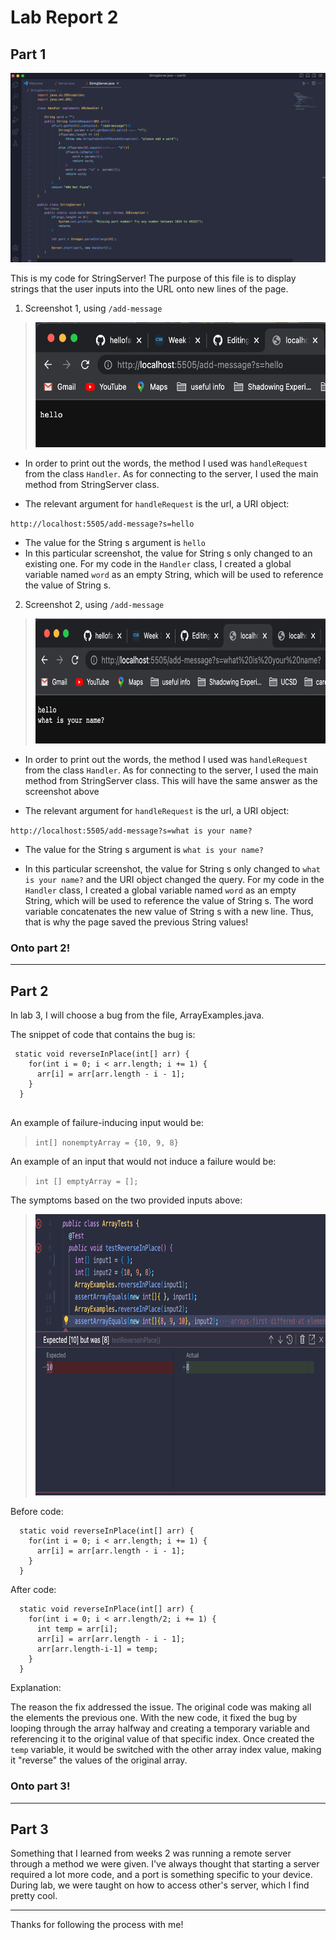 # Lab Report 2

## Part 1

![Image](imgStringServer.png) 

This is my code for StringServer! The purpose of this file is to display strings that the user inputs into the URL onto new lines of the page.

1. Screenshot 1, using `/add-message`

> <img src="LHStringServer1.png" style= "width:570px; height:200px;">

* In order to print out the words, the method I used was `handleRequest` from the class `Handler`. As for connecting to the server, I used the main method from StringServer class. 

* The relevant argument for `handleRequest` is the url, a URI object:

`http://localhost:5505/add-message?s=hello`

* The value for the String s argument is `hello` 
* In this particular screenshot, the value for String s only changed to an existing one. For my code in the `Handler` class, I created a global variable named `word` as an empty String, which will be used to reference the value of String s.

2. Screenshot 2, using `/add-message` 

> <img src="LHStringServer2.png" style= "width:700px; height:200px;">  

* In order to print out the words, the method I used was `handleRequest` from the class `Handler`. As for connecting to the server, I used the main method from StringServer class. This will have the same answer as the screenshot above

* The relevant argument for `handleRequest` is the url, a URI object:

`http://localhost:5505/add-message?s=what is your name?`

* The value for the String s argument is `what is your name?` 

* In this particular screenshot, the value for String s only changed to `what is your name?` and the URI object changed the query. For my code in the `Handler` class, I created a global variable named `word` as an empty String, which will be used to reference the value of String s. The word variable concatenates the new value of String s with a new line. Thus, that is why the page saved the previous String values!

### Onto part 2!

---

## Part 2
In lab 3, I will choose a bug from the file, ArrayExamples.java.

The snippet of code that contains the bug is: 
```
 static void reverseInPlace(int[] arr) {
    for(int i = 0; i < arr.length; i += 1) {
      arr[i] = arr[arr.length - i - 1];
    }
  }
  
 ```
An example of failure-inducing input would be:
> `int[] nonemptyArray = {10, 9, 8}`

An example of an input that would not induce a failure would be:
> `int [] emptyArray = [];`

The symptoms based on the two provided inputs above:
> <img src="failureOutputLab2.png" style= "width:700px; height:450px;">

Before code:
```
  static void reverseInPlace(int[] arr) {
    for(int i = 0; i < arr.length; i += 1) {
      arr[i] = arr[arr.length - i - 1];
    }
  }
```

After code:
```
  static void reverseInPlace(int[] arr) {
    for(int i = 0; i < arr.length/2; i += 1) {
      int temp = arr[i];
      arr[i] = arr[arr.length - i - 1];
      arr[arr.length-i-1] = temp;
    }
  }
```

Explanation:

The reason the fix addressed the issue. The original code was making all the elements the previous one. With the new code, it fixed the bug by looping through the array halfway and creating a temporary variable and referencing it to the original value of that specific index. Once created the `temp` variable, it would be switched with the other array index value, making it "reverse" the values of the original array.

### Onto part 3!
---
     
## Part 3

Something that I learned from weeks 2 was running a remote server through a method we were given. I've always thought that starting a server required a lot more code, and a port is something specific to your device. During lab, we were taught on how to access other's server, which I find pretty cool.

--- 

Thanks for following the process with me!

